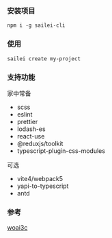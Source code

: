 ### 安装项目

```
npm i -g sailei-cli
```

### 使用

```
sailei create my-project
```

### 支持功能

家中常备

- scss
- eslint
- prettier
- lodash-es
- react-use
- @reduxjs/toolkit
- typescript-plugin-css-modules

可选

- vite4/webpack5
- yapi-to-typescript
- antd

### 参考

[woai3c](https://github.com/woai3c/mini-cli/)
